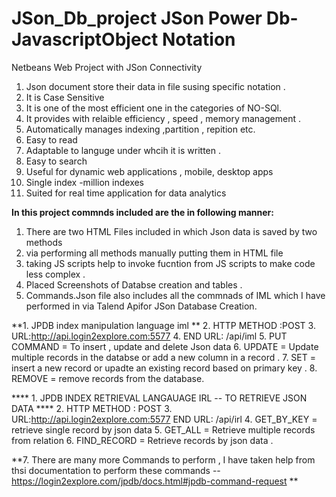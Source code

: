 # JSon_Db_project  JSon Power Db- JavascriptObject Notation
Netbeans Web Project with JSon Connectivity
1. Json document store their data in file susing specific notation .
2. It is Case Sensitive
3. It is one of the most efficient one in the categories of NO-SQl.
4. It provides with relaible efficiency , speed , memory management .
5. Automatically manages indexing ,partition , repition etc.
6. Easy to read 
7. Adaptable to languge under whcih it is written .
8. Easy to search 
9. Useful for dynamic web applications , mobile, desktop apps
10. Single index -million indexes
11. Suited for real time application for data analytics 

**In  this project commnds included are the in following  manner:**
 1. There are two HTML Files included in which Json data is saved by two methods 
 2.  via performing all methods manually putting them in HTML file 
 3.  taking JS scripts help to invoke fucntion from JS scripts to make code less complex .
 4.  Placed Screenshots of Databse creation and tables .
 5.  Commands.Json file also includes all the commnads of IML which I have performed in via Talend Apifor JSon Database Creation.





**1. JPDB index manipulation language iml  **
2. HTTP METHOD :POST
3. URL:http://api.login2explore.com:5577
4. END URL: /api/iml
5. PUT COMMAND = To insert , update and delete Json data
6. UPDATE = Update multiple records in the databse or add a new column in a record .
7. SET = insert a new record or upadte an existing record based on primary key .
8. REMOVE = remove records from the database. 

**** 1. JPDB INDEX RETRIEVAL LANGAUAGE IRL -- TO RETRIEVE JSON  DATA ****
  2. HTTP METHOD : POST 
  3. URL:http://api.login2explore.com:5577 END URL: /api/irl
  4. GET_BY_KEY = retrieve single record by json data 
  5. GET_ALL = Retrieve multiple records from relation
  6. FIND_RECORD = Retrieve records by json data .

**7. There are many more Commands to perform , I have taken help from thsi documentation to perform these commands --https://login2explore.com/jpdb/docs.html#jpdb-command-request
**



